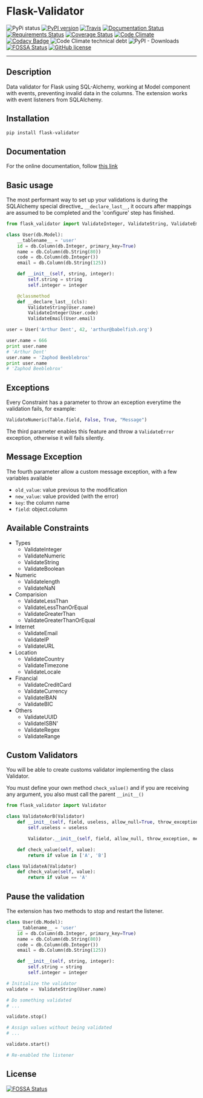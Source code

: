 # Flask-Validator
![PyPi status](https://img.shields.io/pypi/status/Flask-Validator.svg)
[![PyPI version](https://badge.fury.io/py/Flask-Validator.svg)](https://badge.fury.io/py/Flask-Validator)
[![Travis](https://travis-ci.org/xeBuz/Flask-Validator.svg)](https://travis-ci.org/xeBuz/Flask-Validator)
[![Documentation Status](https://readthedocs.org/projects/flask-validator/badge/?version=latest)](http://flask-validator.readthedocs.org/en/latest/?badge=latest)
[![Requirements Status](https://requires.io/github/xeBuz/Flask-Validator/requirements.svg?branch=master)](https://requires.io/github/xeBuz/Flask-Validator/requirements/?branch=master)
[![Coverage Status](https://coveralls.io/repos/xeBuz/Flask-Validator/badge.svg?branch=master&service=github)](https://coveralls.io/github/xeBuz/Flask-Validator?branch=master)
[![Code Climate](https://codeclimate.com/github/xeBuz/Flask-Validator/badges/gpa.svg)](https://codeclimate.com/github/xeBuz/Flask-Validator)
[![Codacy Badge](https://api.codacy.com/project/badge/Grade/e84331c3be9343de97c20c31a6b032e1)](https://www.codacy.com/app/jesus-roldan/Flask-Validator?utm_source=github.com&amp;utm_medium=referral&amp;utm_content=xeBuz/Flask-Validator&amp;utm_campaign=Badge_Grade)
![Code Climate technical debt](https://img.shields.io/codeclimate/tech-debt/xeBuz/Flask-Validator)
![PyPI - Downloads](https://img.shields.io/pypi/dm/Flask-Validator)
[![FOSSA Status](https://app.fossa.io/api/projects/git%2Bgithub.com%2FxeBuz%2FFlask-Validator.svg?type=shield)](https://app.fossa.io/projects/git%2Bgithub.com%2FxeBuz%2FFlask-Validator?ref=badge_shield)
[![GitHub license](https://img.shields.io/github/license/xeBuz/Flask-Validator)](https://github.com/xeBuz/Flask-Validator/blob/master/LICENSE)

------

## Description

Data validator for Flask using SQL-Alchemy, working at Model component with events, preventing invalid data in the columns.
The extension works with event listeners from SQLAlchemy.

## Installation

```bash
pip install flask-validator
```

## Documentation

For the online documentation, follow [this link](http://flask-validator.readthedocs.org/en/latest/)

## Basic usage

The most performant way to set up your validations is during the SQLAlchemy special  directive_ ``__declare_last__``, it occurs after mappings are assumed to be completed and the 'configure' step has finished.

```python
from flask_validator import ValidateInteger, ValidateString, ValidateEmail

class User(db.Model):
    __tablename__ = 'user'
    id = db.Column(db.Integer, primary_key=True)
    name = db.Column(db.String(80))
    code = db.Column(db.Integer())
    email = db.Column(db.String(125))

    def __init__(self, string, integer):
        self.string = string
        self.integer = integer

    @classmethod
    def __declare_last__(cls):
        ValidateString(User.name)
        ValidateInteger(User.code)
        ValidateEmail(User.email)

user = User('Arthur Dent', 42, 'arthur@babelfish.org')

user.name = 666
print user.name
# 'Arthur Dent'
user.name = 'Zaphod Beeblebrox'
print user.name
# 'Zaphod Beeblebrox'
```

## Exceptions

Every Constraint has a parameter to throw an exception everytime the validation fails, for example:

```python
ValidateNumeric(Table.field, False, True, "Message")
```

The third parameter enables this feature and throw a `ValidateError` exception, otherwise it will fails silently.

## Message Exception

The fourth parameter allow a custom message exception, with a few variables available

- `old_value`: value previous to the modification
- `new_value`: value provided (with the error)
- `key`: the column name
- `field`: object.column

## Available Constraints

- Types
  - ValidateInteger
  - ValidateNumeric
  - ValidateString
  - ValidateBoolean
- Numeric
  - Validatelength
  - ValidateNaN
- Comparision
  - ValidateLessThan
  - ValidateLessThanOrEqual
  - ValidateGreaterThan
  - ValidateGreaterThanOrEqual
- Internet
  - ValidateEmail
  - ValidateIP
  - ValidateURL
- Location
  - ValidateCountry
  - ValidateTimezone
  - ValidateLocale
- Financial
  - ValidateCreditCard
  - ValidateCurrency
  - ValidateIBAN
  - ValidateBIC
- Others
  - ValidateUUID
  - ValidateISBN'
  - ValidateRegex
  - ValidateRange

## Custom Validators

You will be able to create customs validator implementing the class Validator.

You must define your own method ``check_value()`` and if you are receiving any argument, you also must call the parent ``__init__()``

```python
from flask_validator import Validator

class ValidateAorB(Validator)
    def __init__(self, field, useless, allow_null=True, throw_exception=False, message=None):
        self.useless = useless

        Validator.__init__(self, field, allow_null, throw_exception, message):

    def check_value(self, value):
        return if value in ['A', 'B']

class ValidateA(Validator)
    def check_value(self, value):
        return if value == 'A'
```

## Pause the validation

The extension has two methods to stop and restart the listener.

```python
class User(db.Model):
    __tablename__ = 'user'
    id = db.Column(db.Integer, primary_key=True)
    name = db.Column(db.String(80))
    code = db.Column(db.Integer())
    email = db.Column(db.String(125))

    def __init__(self, string, integer):
        self.string = string
        self.integer = integer

# Initialize the validator
validate =  ValidateString(User.name)

# Do something validated
# ...

validate.stop()

# Assign values without being validated
# ...

validate.start()

# Re-enabled the listener

```

## License

[![FOSSA Status](https://app.fossa.io/api/projects/git%2Bgithub.com%2FxeBuz%2FFlask-Validator.svg?type=large)](https://app.fossa.io/projects/git%2Bgithub.com%2FxeBuz%2FFlask-Validator?ref=badge_large)